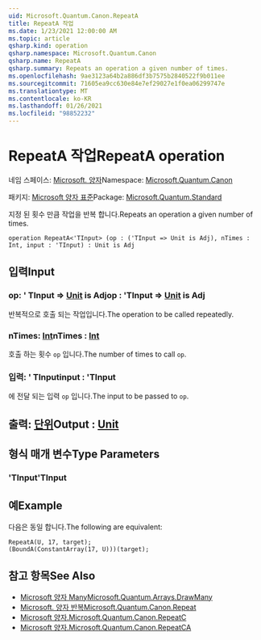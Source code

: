 ```yaml
---
uid: Microsoft.Quantum.Canon.RepeatA
title: RepeatA 작업
ms.date: 1/23/2021 12:00:00 AM
ms.topic: article
qsharp.kind: operation
qsharp.namespace: Microsoft.Quantum.Canon
qsharp.name: RepeatA
qsharp.summary: Repeats an operation a given number of times.
ms.openlocfilehash: 9ae3123a64b2a886df3b7575b2840522f9b011ee
ms.sourcegitcommit: 71605ea9cc630e84e7ef29027e1f0ea06299747e
ms.translationtype: MT
ms.contentlocale: ko-KR
ms.lasthandoff: 01/26/2021
ms.locfileid: "98852232"
---
```

# <a name="repeata-operation"></a><span data-ttu-id="07d83-102">RepeatA 작업</span><span class="sxs-lookup"><span data-stu-id="07d83-102">RepeatA operation</span></span>

<span data-ttu-id="07d83-103">네임 스페이스: [Microsoft. 양자](xref:Microsoft.Quantum.Canon)</span><span class="sxs-lookup"><span data-stu-id="07d83-103">Namespace: [Microsoft.Quantum.Canon](xref:Microsoft.Quantum.Canon)</span></span>

<span data-ttu-id="07d83-104">패키지: [Microsoft 양자 표준](https://nuget.org/packages/Microsoft.Quantum.Standard)</span><span class="sxs-lookup"><span data-stu-id="07d83-104">Package: [Microsoft.Quantum.Standard](https://nuget.org/packages/Microsoft.Quantum.Standard)</span></span>


<span data-ttu-id="07d83-105">지정 된 횟수 만큼 작업을 반복 합니다.</span><span class="sxs-lookup"><span data-stu-id="07d83-105">Repeats an operation a given number of times.</span></span>

```qsharp
operation RepeatA<'TInput> (op : ('TInput => Unit is Adj), nTimes : Int, input : 'TInput) : Unit is Adj
```


## <a name="input"></a><span data-ttu-id="07d83-106">입력</span><span class="sxs-lookup"><span data-stu-id="07d83-106">Input</span></span>

### <a name="op--tinput--unit--is-adj"></a><span data-ttu-id="07d83-107">op: ' TInput => [Unit](xref:microsoft.quantum.lang-ref.unit)  is Adj</span><span class="sxs-lookup"><span data-stu-id="07d83-107">op : 'TInput => [Unit](xref:microsoft.quantum.lang-ref.unit)  is Adj</span></span>

<span data-ttu-id="07d83-108">반복적으로 호출 되는 작업입니다.</span><span class="sxs-lookup"><span data-stu-id="07d83-108">The operation to be called repeatedly.</span></span>


### <a name="ntimes--int"></a><span data-ttu-id="07d83-109">nTimes: [Int](xref:microsoft.quantum.lang-ref.int)</span><span class="sxs-lookup"><span data-stu-id="07d83-109">nTimes : [Int](xref:microsoft.quantum.lang-ref.int)</span></span>

<span data-ttu-id="07d83-110">호출 하는 횟수 `op` 입니다.</span><span class="sxs-lookup"><span data-stu-id="07d83-110">The number of times to call `op`.</span></span>


### <a name="input--tinput"></a><span data-ttu-id="07d83-111">입력: ' TInput</span><span class="sxs-lookup"><span data-stu-id="07d83-111">input : 'TInput</span></span>

<span data-ttu-id="07d83-112">에 전달 되는 입력 `op` 입니다.</span><span class="sxs-lookup"><span data-stu-id="07d83-112">The input to be passed to `op`.</span></span>



## <a name="output--unit"></a><span data-ttu-id="07d83-113">출력: [단위](xref:microsoft.quantum.lang-ref.unit)</span><span class="sxs-lookup"><span data-stu-id="07d83-113">Output : [Unit](xref:microsoft.quantum.lang-ref.unit)</span></span>



## <a name="type-parameters"></a><span data-ttu-id="07d83-114">형식 매개 변수</span><span class="sxs-lookup"><span data-stu-id="07d83-114">Type Parameters</span></span>

### <a name="tinput"></a><span data-ttu-id="07d83-115">'TInput</span><span class="sxs-lookup"><span data-stu-id="07d83-115">'TInput</span></span>



## <a name="example"></a><span data-ttu-id="07d83-116">예</span><span class="sxs-lookup"><span data-stu-id="07d83-116">Example</span></span>

<span data-ttu-id="07d83-117">다음은 동일 합니다.</span><span class="sxs-lookup"><span data-stu-id="07d83-117">The following are equivalent:</span></span>

```qsharp
RepeatA(U, 17, target);
(BoundA(ConstantArray(17, U)))(target);
```

## <a name="see-also"></a><span data-ttu-id="07d83-118">참고 항목</span><span class="sxs-lookup"><span data-stu-id="07d83-118">See Also</span></span>

- [<span data-ttu-id="07d83-119">Microsoft 양자 Many</span><span class="sxs-lookup"><span data-stu-id="07d83-119">Microsoft.Quantum.Arrays.DrawMany</span></span>](xref:Microsoft.Quantum.Arrays.DrawMany)
- [<span data-ttu-id="07d83-120">Microsoft. 양자 반복</span><span class="sxs-lookup"><span data-stu-id="07d83-120">Microsoft.Quantum.Canon.Repeat</span></span>](xref:Microsoft.Quantum.Canon.Repeat)
- [<span data-ttu-id="07d83-121">Microsoft 양자.</span><span class="sxs-lookup"><span data-stu-id="07d83-121">Microsoft.Quantum.Canon.RepeatC</span></span>](xref:Microsoft.Quantum.Canon.RepeatC)
- [<span data-ttu-id="07d83-122">Microsoft 양자.</span><span class="sxs-lookup"><span data-stu-id="07d83-122">Microsoft.Quantum.Canon.RepeatCA</span></span>](xref:Microsoft.Quantum.Canon.RepeatCA)